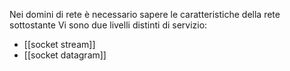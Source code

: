 Nei domini di rete è necessario sapere le caratteristiche della rete sottostante
Vi sono due livelli distinti di servizio:
- [[socket stream]]
- [[socket datagram]]